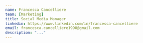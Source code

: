 ```yaml
---
name: Francesca Cancelliere
team: [Marketing]
title: Social Media Manager
linkedin: https://www.linkedin.com/in/francesca-cancelliere
email: francesca.cancelliere1998@gmail.com
description: "..."
---
```

